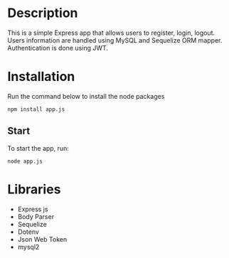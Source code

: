 # Description

This is a simple Express app that allows users to register, login, logout.
Users information are handled using MySQL and Sequelize ORM mapper. Authentication is done using JWT.

# Installation 
Run the command below to install the node packages
```
npm install app.js
```

## Start
To start the app, run:
```
node app.js
```


# Libraries
* Express js
* Body Parser
* Sequelize
* Dotenv
* Json Web Token
* mysql2
